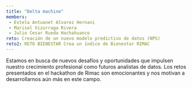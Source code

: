 ```yaml
---
title: "Delta machine"
members:
 - Estela Antuanet Alvarez Hernani
 - Marisol Vizurraga Rivera
 - Julio Cesar Rueda Hachahuanco
reto: Creación de un nuevo modelo predictivo de datos (NPS)
reto2: RETO BIENESTAR Crea un índice de Bienestar RIMAC
---
```


Estamos en busca de nuevos desafíos y oportunidades que impulsen nuestro crecimiento profesional como futuros analistas de datos. Los retos presentados en el hackathon de Rimac son emocionantes y nos motivan a desarrollarnos aún más en este campo.
